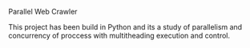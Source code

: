 Parallel Web Crawler

This project has been build in Python and its a study of parallelism and concurrency of proccess with multitheading execution and control.

